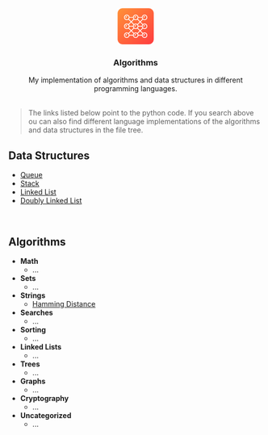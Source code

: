 <p align="center">
    <img src="branding/logo.png" alt="Repository logo" width="72" height="72">
</p>

<h3 align="center">Algorithms</h3>

<p align="center">
  My implementation of algorithms and data structures in different programming languages.
  <br>
  <br>
</p>

> The links listed below point to the python code. If you search above ou can also find different language implementations of the algorithms and data structures in the file tree.

## Data Structures

- [Queue](./python/data-structures/queue/)  
- [Stack](./python/data-structures/stack/)
- [Linked List](./python/data-structures/linked-list/)
- [Doubly Linked List](./python/data-structures/doubly-linked-list/)

<br>

## Algorithms

- **Math**
  - ...
- **Sets**
  - ...
- **Strings**
  - [Hamming Distance](./algorithms/strings/hamming_distance/)
- **Searches**
  - ...
- **Sorting**
  - ...
- **Linked Lists**
  - ...
- **Trees**
  - ...
- **Graphs**
  - ...
- **Cryptography**
  - ...
- **Uncategorized**
  - ...
